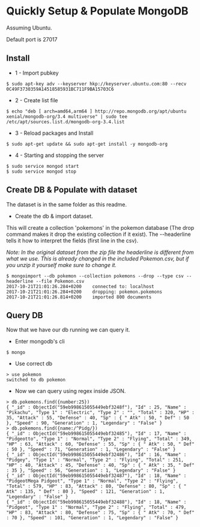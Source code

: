 # Quickly Setup & Populate MongoDB

Assuming Ubuntu.

Default port is 27017

## Install

- 1 - Import pubkey
```
$ sudo apt-key adv --keyserver hkp://keyserver.ubuntu.com:80 --recv 0C49F3730359A14518585931BC711F9BA15703C6
```

- 2 - Create list file

```
$ echo "deb [ arch=amd64,arm64 ] http://repo.mongodb.org/apt/ubuntu xenial/mongodb-org/3.4 multiverse" | sudo tee /etc/apt/sources.list.d/mongodb-org-3.4.list
```

- 3 - Reload packages and Install
```
$ sudo apt-get update && sudo apt-get install -y mongodb-org
```

- 4 - Starting and stopping the server

```
$ sudo service mongod start
$ sudo service mongod stop
```

## Create DB & Populate with dataset

The dataset is in the same folder as this readme.

- Create the db & import dataset.

This will create a collection 'pokemons' in the pokemon database (The drop command makes it drop the existing collection if it exist). The --headerline tells it how to interpret the fields (first line in the csv).

*Note: In the original dataset from the zip file the headerline is different from what we use. This is already changed in the included Pokemon.csv, but if you unzip it yourself make sure to change it.*

```
$ mongoimport --db pokemon --collection pokemons --drop --type csv --headerline --file Pokemon.csv
2017-10-21T21:01:26.284+0200	connected to: localhost
2017-10-21T21:01:26.284+0200	dropping: pokemon.pokemons
2017-10-21T21:01:26.814+0200	imported 800 documents
```

## Query DB

Now that we have our db running we can query it.

- Enter mongodb's cli
```
$ mongo
```

- Use correct db
```
> use pokemon
switched to db pokemon
```

- Now we can query using regex inside JSON.
```
> db.pokemons.find({number:25})
{ "_id" : ObjectId("59eb998615055449ebf3248f"), "Id" : 25, "Name" : "Pikachu", "Type 1" : "Electric", "Type 2" : "", "Total" : 320, "HP" : 35, "Attack" : 55, "Defense" : 40, "Sp" : { " Atk" : 50, " Def" : 50 }, "Speed" : 90, "Generation" : 1, "Legendary" : "False" }
> db.pokemons.find({name:/^Pidg/})
{ "_id" : ObjectId("59eb998615055449ebf32485"), "Id" : 17, "Name" : "Pidgeotto", "Type 1" : "Normal", "Type 2" : "Flying", "Total" : 349, "HP" : 63, "Attack" : 60, "Defense" : 55, "Sp" : { " Atk" : 50, " Def" : 50 }, "Speed" : 71, "Generation" : 1, "Legendary" : "False" }
{ "_id" : ObjectId("59eb998615055449ebf32486"), "Id" : 16, "Name" : "Pidgey", "Type 1" : "Normal", "Type 2" : "Flying", "Total" : 251, "HP" : 40, "Attack" : 45, "Defense" : 40, "Sp" : { " Atk" : 35, " Def" : 35 }, "Speed" : 56, "Generation" : 1, "Legendary" : "False" }
{ "_id" : ObjectId("59eb998615055449ebf32487"), "Id" : 18, "Name" : "PidgeotMega Pidgeot", "Type 1" : "Normal", "Type 2" : "Flying", "Total" : 579, "HP" : 83, "Attack" : 80, "Defense" : 80, "Sp" : { " Atk" : 135, " Def" : 80 }, "Speed" : 121, "Generation" : 1, "Legendary" : "False" }
{ "_id" : ObjectId("59eb998615055449ebf32488"), "Id" : 18, "Name" : "Pidgeot", "Type 1" : "Normal", "Type 2" : "Flying", "Total" : 479, "HP" : 83, "Attack" : 80, "Defense" : 75, "Sp" : { " Atk" : 70, " Def" : 70 }, "Speed" : 101, "Generation" : 1, "Legendary" : "False" }
```
